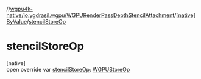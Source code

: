//[wgpu4k-native](../../../../index.md)/[io.ygdrasil.wgpu](../../index.md)/[WGPURenderPassDepthStencilAttachment](../index.md)/[[native]ByValue](index.md)/[stencilStoreOp](stencil-store-op.md)

# stencilStoreOp

[native]\
open override var [stencilStoreOp](stencil-store-op.md): [WGPUStoreOp](../../-w-g-p-u-store-op/index.md)